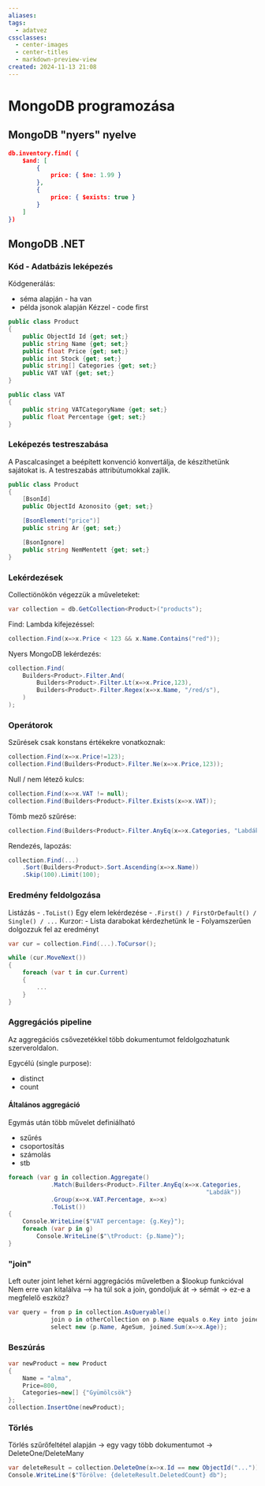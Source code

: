 ```yaml
---
aliases: 
tags:
  - adatvez
cssclasses:
  - center-images
  - center-titles
  - markdown-preview-view
created: 2024-11-13 21:08
---
```


# MongoDB programozása

## MongoDB "nyers" nyelve

```json
db.inventory.find( {
	$and: [
		{
			price: { $ne: 1.99 }
		},
		{
			price: { $exists: true }
		}
	]
})
```

## MongoDB .NET

### Kód - Adatbázis leképezés

Kódgenerálás:
- séma alapján - ha van
- példa jsonok alapján
Kézzel - code first

```csharp
public class Product
{
	public ObjectId Id {get; set;}
	public string Name {get; set;}
	public float Price {get; set;}
	public int Stock {get; set;}
	public string[] Categories {get; set;}
	public VAT VAT {get; set;}
}

public class VAT
{
	public string VATCategoryName {get; set;}
	public float Percentage {get; set;}
}
```

### Leképezés testreszabása

A Pascalcasinget a beépített konvenció konvertálja, de készíthetünk sajátokat is. A testreszabás attribútumokkal zajlik.

```csharp
public class Product
{
	[BsonId]
	public ObjectId Azonosito {get; set;}

	[BsonElement("price")]
	public string Ar {get; set;}

	[BsonIgnore]
	public string NemMentett {get; set;}
}
```

### Lekérdezések

Collectiönökön végezzük a műveleteket:

```csharp
var collection = db.GetCollection<Product>("products");
```

Find:
Lambda kifejezéssel:

```csharp
collection.Find(x=>x.Price < 123 && x.Name.Contains("red"));
```

Nyers MongoDB lekérdezés:

```csharp
collection.Find(
	Builders<Product>.Filter.And(
		Builders<Product>.Filter.Lt(x=>x.Price,123),
		Builders<Product>.Filter.Regex(x=>x.Name, "/red/s"),
	)
);
```

### Operátorok

Szűrések csak konstans értékekre vonatkoznak:

```csharp
collection.Find(x=>x.Price!=123);
collection.Find(Builders<Product>.Filter.Ne(x=>x.Price,123));
```

Null / nem létező kulcs:

 ```csharp
 collection.Find(x=>x.VAT != null);
 collection.Find(Builders<Product>.Filter.Exists(x=>x.VAT));
 ```

Tömb mező szűrése:

```csharp
collection.Find(Builders<Product>.Filter.AnyEq(x=>x.Categories, "Labdák"));
```

Rendezés, lapozás:

```csharp
collection.Find(...)
	.Sort(Builders<Product>.Sort.Ascending(x=>x.Name))
	.Skip(100).Limit(100);
```

### Eredmény feldolgozása

Listázás - `.ToList()`
Egy elem lekérdezése - `.First() / FirstOrDefault() / Single() / ...`
Kurzor:
	- Lista darabokat kérdezhetünk le
	- Folyamszerűen dolgozzuk fel az eredményt

```csharp
var cur = collection.Find(...).ToCursor();

while (cur.MoveNext())
{
	foreach (var t in cur.Current)
	{
		...
	}
}
```


### Aggregációs pipeline

Az aggregációs csővezetékkel több dokumentumot feldolgozhatunk szerveroldalon. 

Egycélú (single purpose): 
- distinct
- count

#### Általános aggregáció

Egymás után több művelet definiálható
- szűrés
- csoportosítás
- számolás
- stb

```csharp
foreach (var g in collection.Aggregate()
			.Match(Builders<Product>.Filter.AnyEq(x=>x.Categories,
														"Labdák"))
			.Group(x=>x.VAT.Percentage, x=>x)
			.ToList())
{
	Console.WriteLine($"VAT percentage: {g.Key}");
	foreach (var p in g) 
		Console.WriteLine($"\tProduct: {p.Name}");
}
```


### "join"

Left outer joint lehet kérni aggregációs műveletben a $lookup funkcióval
Nem erre van kitalálva --> ha túl sok a join, gondoljuk át
	-> sémát
	-> ez-e a megfelelő eszköz?

```csharp
var query = from p in collection.AsQueryable()
			join o in otherCollection on p.Name equals o.Key into joined
			select new {p.Name, AgeSum, joined.Sum(x=>x.Age)};
```


### Beszúrás

```csharp
var newProduct = new Product
{
	Name = "alma",
	Price=800,
	Categories=new[] {"Gyümölcsök"}
};
collection.InsertOne(newProduct);
```


### Törlés
Törlés szűrőfeltétel alapján
-> egy vagy több dokumentumot
-> DeleteOne/DeleteMany

```csharp
var deleteResult = collection.DeleteOne(x=>x.Id == new ObjectId("..."));
Console.WriteLine($"Törölve: {deleteResult.DeletedCount} db");
```


